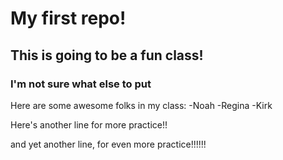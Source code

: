 # My first repo!

## This is going to be a fun class!

### I'm not sure what else to put

Here are some awesome folks in my class:
-Noah
-Regina
-Kirk


Here's another line for more practice!!

and yet another line, for even more practice!!!!!!

